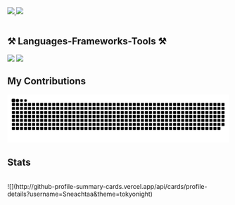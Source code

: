 <div align="start"> 
  <a href="mailto:rfkyzr1@gmail.com">
    <img src="https://img.shields.io/badge/Gmail-333333?style=for-the-badge&logo=gmail&logoColor=red" />
  </a>
  <span></span>
  <a href="https://www.instagram.com/sneachata/" target="_blank">
    <img src="https://img.shields.io/badge/Instagram-E4405F?style=for-the-badge&logo=instagram&logoColor=white" target="_blank" />
  </a>
</div>
</br>
<h2 align="start">⚒️ Languages-Frameworks-Tools ⚒️</h2>
<div align="start">
    <img src="https://skillicons.dev/icons?i=postman,vscode,github,figma,git" />
    <img src="https://skillicons.dev/icons?i=dart,flutter" /><br>
</div>
<div align="start">
  <h2>My Contributions</h2>
  <img alt="snake eating my contributions" src="https://raw.githubusercontent.com/salesp07/salesp07/output/github-contribution-grid-snake.svg" />
</div>
<div align="start">
  <h2>Stats</h2>
</br>
  ![](http://github-profile-summary-cards.vercel.app/api/cards/profile-details?username=Sneachtaa&theme=tokyonight)
  </div>
